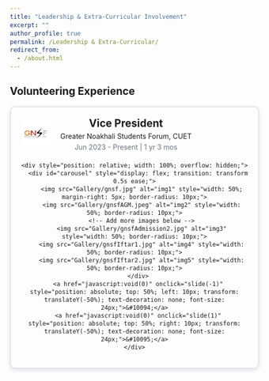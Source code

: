 ```yaml
---
title: "Leadership & Extra-Curricular Involvement"
excerpt: ""
author_profile: true
permalink: /Leadership & Extra-Curricular/
redirect_from: 
  - /about.html
---
```

## Volunteering Experience

<div align="center">
  <div style="border: 2px solid #e1e4e8; border-radius: 10px; padding: 20px; max-width: 600px; margin: auto; box-shadow: 0px 4px 8px rgba(0,0,0,0.1);">
    <div style="display: flex; align-items: center; margin-bottom: 20px;">
      <img src="Gallery/gnsfLogo.jpg" alt="GNSF Logo" style="width: 60px; height: auto; margin-right: 20px;">
      <div>
        <h3 style="margin: 0; font-size: 1.5em;">Vice President</h3>
        <p style="margin: 5px 0;">Greater Noakhali Students Forum, CUET</p>
        <p style="margin: 0; color: #6a737d;">Jun 2023 - Present | 1 yr 3 mos</p>
      </div>
    </div>
    
    <div style="position: relative; width: 100%; overflow: hidden;">
      <div id="carousel" style="display: flex; transition: transform 0.5s ease;">
        <img src="Gallery/gnsf.jpg" alt="img1" style="width: 50%; margin-right: 5px; border-radius: 10px;">
        <img src="Gallery/gnsfAGM.jpeg" alt="img2" style="width: 50%; border-radius: 10px;">
        <!-- Add more images below -->
        <img src="Gallery/gnsfAdmission2.jpg" alt="img3" style="width: 50%; border-radius: 10px;">
        <img src="Gallery/gnsfIftar1.jpg" alt="img4" style="width: 50%; border-radius: 10px;">
        <img src="Gallery/gnsfIftar2.jpg" alt="img5" style="width: 50%; border-radius: 10px;">
      </div>
      <a href="javascript:void(0)" onclick="slide(-1)" style="position: absolute; top: 50%; left: 10px; transform: translateY(-50%); text-decoration: none; font-size: 24px;">&#10094;</a>
      <a href="javascript:void(0)" onclick="slide(1)" style="position: absolute; top: 50%; right: 10px; transform: translateY(-50%); text-decoration: none; font-size: 24px;">&#10095;</a>
    </div>
  </div>
</div>

<script>
  let currentIndex = 0;
  const images = document.querySelectorAll('#carousel img');
  const totalImages = images.length;

  function showImages() {
    const offset = -currentIndex * 100;
    document.getElementById('carousel').style.transform = `translateX(${offset}%)`;
  }

  function slide(step) {
    currentIndex = (currentIndex + step + totalImages) % totalImages;
    showImages();
  }
</script>
